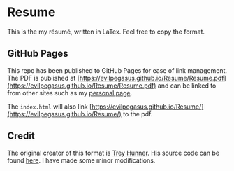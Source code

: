 # Resume
This is the my résumé, written in LaTex. Feel free to copy the format.

## GitHub Pages
This repo has been published to GitHub Pages for ease of link management. The PDF is published at [https://evilpegasus.github.io/Resume/Resume.pdf](https://evilpegasus.github.io/Resume/Resume.pdf) and can be linked to from other sites such as my [personal page](http://evilpegasus.github.io/).

The `index.html` will also link [https://evilpegasus.github.io/Resume/](https://evilpegasus.github.io/Resume/) to the pdf.

## Credit
The original creator of this format is [Trey Hunner](https://github.com/treyhunner). His source code can be found [here](https://github.com/treyhunner/resume). I have made some minor modifications.
